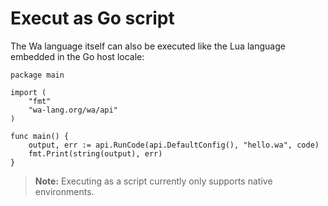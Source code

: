 
# Execut as Go script

The Wa language itself can also be executed like the Lua language embedded in the Go host locale:

```
package main

import (
	"fmt"
	"wa-lang.org/wa/api"
)

func main() {
	output, err := api.RunCode(api.DefaultConfig(), "hello.wa", code)
	fmt.Print(string(output), err)
}
```

> **Note:** Executing as a script currently only supports native environments.

